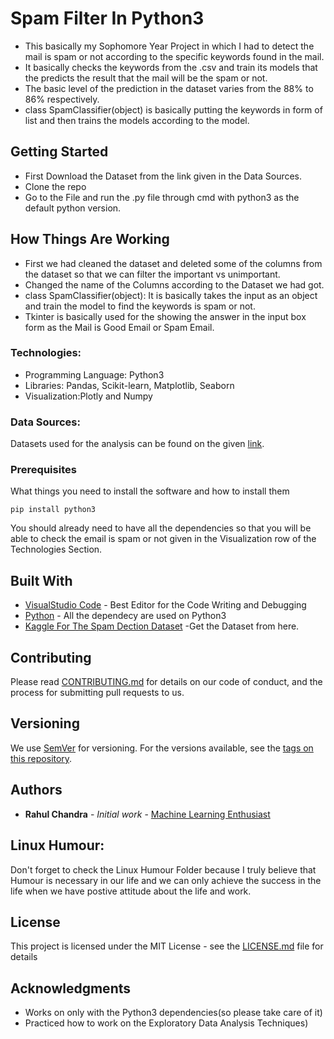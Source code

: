 # Spam Filter In Python3 
* This basically my Sophomore Year Project in which I had to detect the mail is spam or not according to the specific keywords found in the mail. 
* It basically checks the keywords from the .csv and train its models that the predicts the result that the mail will be the spam or not.
* The basic level of the prediction in the dataset varies from the 88% to 86% respectively.
* class SpamClassifier(object) is basically  putting the keywords in form of list and then trains the models according to the model.

## Getting Started
* First Download the Dataset from the link given in the Data Sources.
* Clone the repo 
* Go to the File and run the .py file through cmd with python3 as the default python version.

## How Things Are Working
* First we had cleaned the dataset and deleted some of the columns from the dataset so that we can filter the important vs unimportant.
* Changed the name of the Columns according to the Dataset we had got.
* class SpamClassifier(object): It is basically takes the input as an object and train the model to find the keywords is spam or not.
* Tkinter is basically used for the  showing the answer in the input box form as the Mail is Good Email or Spam Email.
### Technologies:
* Programming Language: Python3
* Libraries: Pandas, Scikit-learn, Matplotlib, Seaborn
* Visualization:Plotly and Numpy

### Data Sources:
Datasets used for the analysis can be found on the given [link](https://www.kaggle.com/uciml/sms-spam-collection-dataset).
### Prerequisites
What things you need to install the software and how to install them
```
pip install python3
```
You should already need to have all the dependencies so that you will be able to check the email is spam or not given in the Visualization row of the Technologies Section.

## Built With

* [VisualStudio Code](https://code.visualstudio.com/) - Best Editor for the Code Writing and Debugging
* [Python](https://www.python.org/download/releases/3.0/) - All the dependecy are used on Python3
* [Kaggle For The Spam Dection Dataset](https://www.kaggle.com/uciml/sms-spam-collection-dataset) -Get the Dataset from here.

## Contributing

Please read [CONTRIBUTING.md](https://gist.github.com/PurpleBooth/b24679402957c63ec426) for details on our code of conduct, and the process for submitting pull requests to us.

## Versioning

We use [SemVer](http://semver.org/) for versioning. For the versions available, see the [tags on this repository](https://github.com/your/project/tags). 

## Authors

* **Rahul Chandra** - *Initial work* - [Machine Learning Enthusiast](https://github.com/irahulcse)

## Linux Humour:
 Don't forget to check the Linux Humour Folder because I truly believe that Humour is necessary in our life and we can only achieve the success in the life when we have postive attitude about the life and work.
## License

This project is licensed under the MIT License - see the [LICENSE.md](LICENSE.md) file for details

## Acknowledgments

* Works on only with the Python3 dependencies(so please take care of it)
* Practiced how to work on the Exploratory Data Analysis Techniques)

